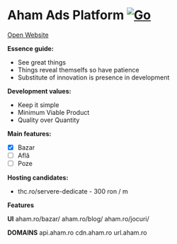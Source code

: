 # Aham Ads Platform [![Go](https://github.com/albulescu/aham/actions/workflows/go.yml/badge.svg)](https://github.com/albulescu/aham/actions/workflows/go.yml)

[Open Website](http://aham.ro)

**Essence guide:**
- See great things
- Things reveal themselfs so have patience
- Substitute of innovation is presence in development

**Development values:**
- Keep it simple
- Minimum Viable Product
- Quality over Quantity

**Main features:**
- [x] Bazar 
- [ ] Află
- [ ] Poze

**Hosting candidates:**
- thc.ro/servere-dedicate - 300 ron / m

**Features**

**UI**
aham.ro/bazar/
aham.ro/blog/
aham.ro/jocuri/

**DOMAINS**
api.aham.ro
cdn.aham.ro
url.aham.ro